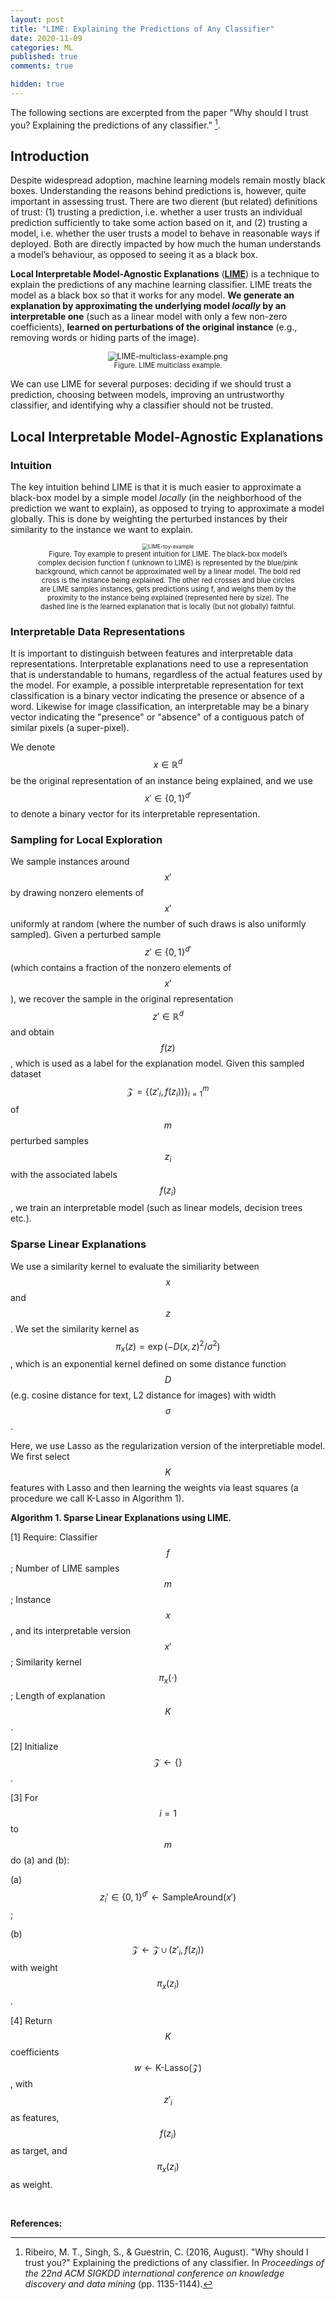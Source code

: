 ```yaml
---
layout: post
title: "LIME: Explaining the Predictions of Any Classifier"
date: 2020-11-09
categories: ML
published: true
comments: true

hidden: true
---
```


The following sections are excerpted from the paper "Why should I trust you? Explaining the predictions of any classifier." [^1].

## Introduction

Despite widespread adoption, machine learning models remain mostly black boxes. Understanding the reasons behind predictions is, however, quite important in assessing trust. There are two dierent (but related) definitions of trust: (1) trusting a prediction, i.e. whether a user trusts an individual prediction sufficiently to take some action based on it, and (2) trusting a model, i.e. whether the user trusts a model to behave in reasonable ways if deployed. Both are directly impacted by how much the human understands a model’s behaviour, as opposed to seeing it as a black box.

**Local Interpretable Model-Agnostic Explanations** ([**LIME**](https://github.com/marcotcr/lime/)) is a technique to explain the predictions of any machine learning classifier. LIME treats the model as a black box so that it works for any model. **We generate an explanation by approximating the underlying model *locally* by an interpretable one** (such as a linear model with only a few non-zero coefficients), **learned on perturbations of the original instance** (e.g., removing words or hiding parts of the image). 

<div style="text-align: center">
<figure>
<img src="../../../images/ml-concepts/posts/2020-11-09-LIME/LIME-multiclass-example.png" alt="LIME-multiclass-example.png" style="zoom:90%;" />
<figcaption style="font-size: 80%;"> Figure. LIME multiclass example. </figcaption>
</figure>
</div>

We can use LIME for several purposes: deciding if we should trust a prediction, choosing between models, improving an untrustworthy classifier, and identifying why a classifier should not be trusted.

## Local Interpretable Model-Agnostic Explanations

### Intuition

The key intuition behind LIME is that it is much easier to approximate a black-box model by a simple model *locally* (in the neighborhood of the prediction we want to explain), as opposed to trying to approximate a model globally. This is done by weighting the perturbed instances by their similarity to the instance we want to explain.

<div style="text-align: center">
<figure>
<img src="../../../images/ml-concepts/posts/2020-11-09-LIME/LIME-toy-example.png" alt="LIME-toy-example" style="zoom:60%;" />
<figcaption style="font-size: 80%;"> Figure. Toy example to present intuition for LIME. The black-box model’s complex decision function f (unknown to LIME) is represented by the blue/pink background, which cannot be approximated well by a linear model. The bold red cross is the instance being explained. The other red crosses and blue circles are LIME samples instances, gets predictions using f, and weighs them by the proximity to the instance being explained (represented here by size). The dashed line is the learned explanation that is locally (but not globally) faithful. </figcaption>
</figure>
</div>

### Interpretable Data Representations

It is important to distinguish between features and interpretable data representations. Interpretable explanations need to use a representation that is understandable to humans, regardless of the actual features used by the model. For example, a possible interpretable representation for text classification is a binary vector indicating the presence or absence of a word. Likewise for image classification, an interpretable may be a binary vector indicating the "presence" or "absence" of a contiguous patch of similar pixels (a super-pixel).

We denote $$x \in \mathbb{R}^d$$ be the original representation of an instance being explained, and we use $$x' \in \{0, 1\}^{d'}$$ to denote a binary vector for its interpretable representation.

### Sampling for Local Exploration

We sample instances around $$x'$$ by drawing nonzero elements of $$x'$$ uniformly at random (where the number of such draws is also uniformly sampled). Given a perturbed sample $$z' \in \{0, 1\}^{d'}$$ (which contains a fraction of the nonzero elements of $$x'$$), we recover the sample in the original representation $$z ' \in \mathbb{R}^d$$ and obtain $$f(z)$$, which is used as a label for the explanation model. Given this sampled dataset $$\mathcal{Z} = \{(z'_i,f(z_i))\}_{i=1}^m$$ of $$m$$ perturbed samples $$z_i$$ with the associated labels $$f(z_i)$$, we train an interpretable model (such as linear models, decision trees etc.).

### Sparse Linear Explanations

We use a similarity kernel to evaluate the similiarity between $$x$$ and $$z$$. We set the similarity kernel as $$π_x(z) = \exp(−D(x,z)^2/σ^2)$$, which is an exponential kernel defined on some distance function $$D$$ (e.g. cosine distance for text, L2 distance for images) with width $$σ$$.

Here, we use Lasso as the regularization version of the interpretiable model. We first select $$K$$ features with Lasso and then learning the weights via least squares (a procedure we call K-Lasso in Algorithm 1).

**Algorithm 1. Sparse Linear Explanations using LIME.**

[1] Require: Classifier $$f$$; Number of LIME samples $$m$$; Instance $$x$$, and its interpretable version $$x'$$; Similarity kernel $$\pi_x(\cdot)$$; Length of explanation $$K$$.

[2] Initialize $$\mathcal{Z} \gets \{\}$$.

[3] For $$i=1$$ to $$m$$ do (a) and (b):

(a) $$z_i' \in \{0,1\}^{d'} \gets \text{SampleAround}(x')$$;

(b) $$\mathcal{Z} \gets \mathcal{Z} \cup (z'_i, f(z_i))$$ with weight $$\pi_x(z_i)$$.

[4] Return $$K$$ coefficients $$w \gets \text{K-Lasso}(\mathcal{Z})$$, with $$z'_i$$ as features, $$f(z_i)$$ as target, and $$\pi_x(z_i)$$ as weight. 

<br>

**References:**

[^1]: Ribeiro, M. T., Singh, S., & Guestrin, C. (2016, August). "Why should I trust you?" Explaining the predictions of any classifier. In *Proceedings of the 22nd ACM SIGKDD international conference on knowledge discovery and data mining* (pp. 1135-1144).